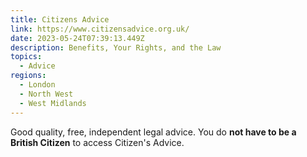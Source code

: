 ```yaml
---
title: Citizens Advice
link: https://www.citizensadvice.org.uk/
date: 2023-05-24T07:39:13.449Z
description: Benefits, Your Rights, and the Law
topics:
  - Advice
regions:
  - London
  - North West
  - West Midlands
---
```

Good quality, free, independent legal advice. You do **not have to be a British Citizen** to access Citizen's Advice.